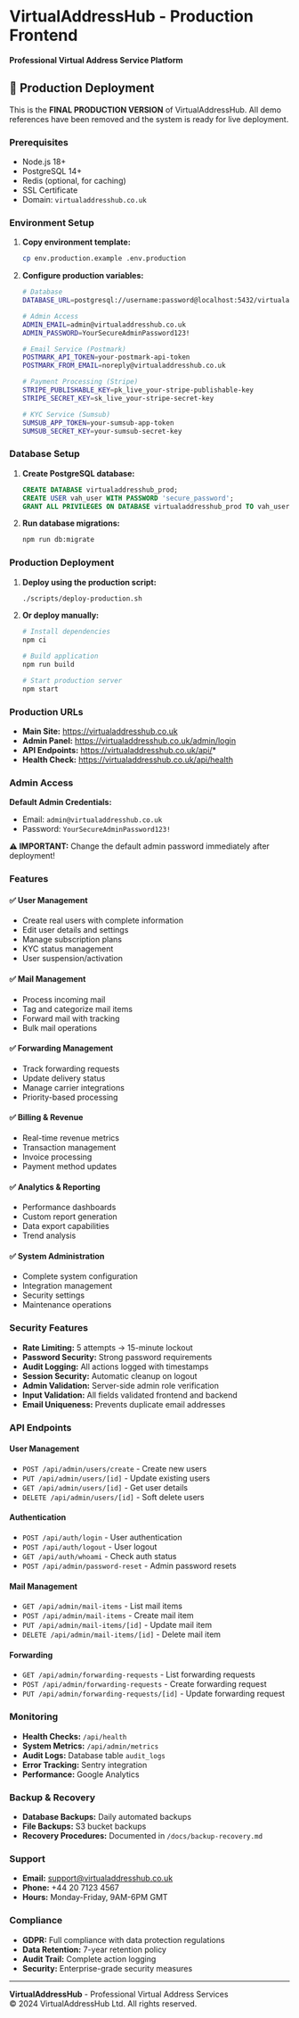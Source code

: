 # VirtualAddressHub - Production Frontend

**Professional Virtual Address Service Platform**

## 🚀 Production Deployment

This is the **FINAL PRODUCTION VERSION** of VirtualAddressHub. All demo references have been removed and the system is ready for live deployment.

### Prerequisites

- Node.js 18+ 
- PostgreSQL 14+
- Redis (optional, for caching)
- SSL Certificate
- Domain: `virtualaddresshub.co.uk`

### Environment Setup

1. **Copy environment template:**
   ```bash
   cp env.production.example .env.production
   ```

2. **Configure production variables:**
   ```bash
   # Database
   DATABASE_URL=postgresql://username:password@localhost:5432/virtualaddresshub_prod
   
   # Admin Access
   ADMIN_EMAIL=admin@virtualaddresshub.co.uk
   ADMIN_PASSWORD=YourSecureAdminPassword123!
   
   # Email Service (Postmark)
   POSTMARK_API_TOKEN=your-postmark-api-token
   POSTMARK_FROM_EMAIL=noreply@virtualaddresshub.co.uk
   
   # Payment Processing (Stripe)
   STRIPE_PUBLISHABLE_KEY=pk_live_your-stripe-publishable-key
   STRIPE_SECRET_KEY=sk_live_your-stripe-secret-key
   
   # KYC Service (Sumsub)
   SUMSUB_APP_TOKEN=your-sumsub-app-token
   SUMSUB_SECRET_KEY=your-sumsub-secret-key
   ```

### Database Setup

1. **Create PostgreSQL database:**
   ```sql
   CREATE DATABASE virtualaddresshub_prod;
   CREATE USER vah_user WITH PASSWORD 'secure_password';
   GRANT ALL PRIVILEGES ON DATABASE virtualaddresshub_prod TO vah_user;
   ```

2. **Run database migrations:**
   ```bash
   npm run db:migrate
   ```

### Production Deployment

1. **Deploy using the production script:**
   ```bash
   ./scripts/deploy-production.sh
   ```

2. **Or deploy manually:**
   ```bash
   # Install dependencies
   npm ci
   
   # Build application
   npm run build
   
   # Start production server
   npm start
   ```

### Production URLs

- **Main Site:** https://virtualaddresshub.co.uk
- **Admin Panel:** https://virtualaddresshub.co.uk/admin/login
- **API Endpoints:** https://virtualaddresshub.co.uk/api/*
- **Health Check:** https://virtualaddresshub.co.uk/api/health

### Admin Access

**Default Admin Credentials:**
- Email: `admin@virtualaddresshub.co.uk`
- Password: `YourSecureAdminPassword123!`

**⚠️ IMPORTANT:** Change the default admin password immediately after deployment!

### Features

#### ✅ User Management
- Create real users with complete information
- Edit user details and settings
- Manage subscription plans
- KYC status management
- User suspension/activation

#### ✅ Mail Management
- Process incoming mail
- Tag and categorize mail items
- Forward mail with tracking
- Bulk mail operations

#### ✅ Forwarding Management
- Track forwarding requests
- Update delivery status
- Manage carrier integrations
- Priority-based processing

#### ✅ Billing & Revenue
- Real-time revenue metrics
- Transaction management
- Invoice processing
- Payment method updates

#### ✅ Analytics & Reporting
- Performance dashboards
- Custom report generation
- Data export capabilities
- Trend analysis

#### ✅ System Administration
- Complete system configuration
- Integration management
- Security settings
- Maintenance operations

### Security Features

- **Rate Limiting:** 5 attempts → 15-minute lockout
- **Password Security:** Strong password requirements
- **Audit Logging:** All actions logged with timestamps
- **Session Security:** Automatic cleanup on logout
- **Admin Validation:** Server-side admin role verification
- **Input Validation:** All fields validated frontend and backend
- **Email Uniqueness:** Prevents duplicate email addresses

### API Endpoints

#### User Management
- `POST /api/admin/users/create` - Create new users
- `PUT /api/admin/users/[id]` - Update existing users
- `GET /api/admin/users/[id]` - Get user details
- `DELETE /api/admin/users/[id]` - Soft delete users

#### Authentication
- `POST /api/auth/login` - User authentication
- `POST /api/auth/logout` - User logout
- `GET /api/auth/whoami` - Check auth status
- `POST /api/admin/password-reset` - Admin password resets

#### Mail Management
- `GET /api/admin/mail-items` - List mail items
- `POST /api/admin/mail-items` - Create mail item
- `PUT /api/admin/mail-items/[id]` - Update mail item
- `DELETE /api/admin/mail-items/[id]` - Delete mail item

#### Forwarding
- `GET /api/admin/forwarding-requests` - List forwarding requests
- `POST /api/admin/forwarding-requests` - Create forwarding request
- `PUT /api/admin/forwarding-requests/[id]` - Update forwarding request

### Monitoring

- **Health Checks:** `/api/health`
- **System Metrics:** `/api/admin/metrics`
- **Audit Logs:** Database table `audit_logs`
- **Error Tracking:** Sentry integration
- **Performance:** Google Analytics

### Backup & Recovery

- **Database Backups:** Daily automated backups
- **File Backups:** S3 bucket backups
- **Recovery Procedures:** Documented in `/docs/backup-recovery.md`

### Support

- **Email:** support@virtualaddresshub.co.uk
- **Phone:** +44 20 7123 4567
- **Hours:** Monday-Friday, 9AM-6PM GMT

### Compliance

- **GDPR:** Full compliance with data protection regulations
- **Data Retention:** 7-year retention policy
- **Audit Trail:** Complete action logging
- **Security:** Enterprise-grade security measures

---

**VirtualAddressHub** - Professional Virtual Address Services  
© 2024 VirtualAddressHub Ltd. All rights reserved.
